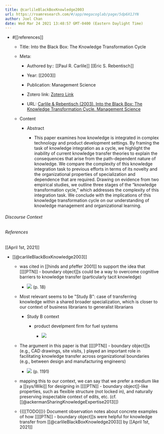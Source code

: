 ```yaml
---
title: @carlileBlackBoxKnowledge2003
url: https://roamresearch.com/#/app/megacoglab/page/5dp6X1JYN
author: Joel Chan
date: Wed Mar 24 2021 13:48:57 GMT-0400 (Eastern Daylight Time)
---
```


- #[[references]]

    - Title: Into the Black Box: The Knowledge Transformation Cycle

    - Meta:

        - Authored by:: [[Paul R. Carlile]] [[Eric S. Rebentisch]]

        - Year: [[2003]]

        - Publication: Management Science

        - Zotero link: [Zotero Link](zotero://select/items/7_JUCFETAS)

        - URL: [Carlile & Rebentisch (2003). Into the Black Box: The Knowledge Transformation Cycle. Management Science](https://pubsonline.informs.org/doi/abs/10.1287/mnsc.49.9.1180.16564)

    - Content

        - Abstract

            - This paper examines how knowledge is integrated in complex technology and product development settings. By framing the task of knowledge integration as a cycle, we highlight the inability of current knowledge transfer theories to explain the consequences that arise from the path-dependent nature of knowledge. We compare the complexity of this knowledge integration task to previous efforts in terms of its novelty and the organizational properties of specialization and dependence that are required. Drawing on evidence from two empirical studies, we outline three stages of the “knowledge transformation cycle,” which addresses the complexity of this integration task. We conclude with the implications of this knowledge transformation cycle on our understanding of knowledge management and organizational learning.

###### Discourse Context



###### References

[[April 1st, 2021]]

- [[@carlileBlackBoxKnowledge2003]]

    - was cited in [[hinds and pfeffer 2001]] to support the idea that [[[[PTN]] - boundary object]]s could be a way to overcome cognitive barriers to knowledge transfer (particularly tacit knowledge)

        - ![](https://firebasestorage.googleapis.com/v0/b/firescript-577a2.appspot.com/o/imgs%2Fapp%2Fmegacoglab%2FolGUk7ub90.png?alt=media&token=86493cec-b5a2-4c6d-b9c9-d70f2665be9c) (p. 18)

    - Most relevant seems to be "Study B": case of transferring knowledge within a shared broader specialization, which is closer to our context of business librarians to generalist librarians

        - Study B context

            - product develpment firm for fuel systems

                - ![](https://firebasestorage.googleapis.com/v0/b/firescript-577a2.appspot.com/o/imgs%2Fapp%2Fmegacoglab%2F76OflmFDoa.png?alt=media&token=9ce7588c-b214-4020-af96-c023c3bc3d20)

    - The argument in this paper is that [[[[PTN]] - boundary object]]s (e.g., CAD drawings, site visits, ) played an important role in facilitating knowledge transfer across organizational boundaries (e.g., between design and manufacturing engineers)

        - ![](https://firebasestorage.googleapis.com/v0/b/firescript-577a2.appspot.com/o/imgs%2Fapp%2Fmegacoglab%2FV-kFplovl7.png?alt=media&token=0bf8bba7-4487-4f06-86f1-289d9e5d51a4) (p. 1191)

    - mapping this to our context, we can say that we prefer a medium like a [[sys/Wiki]] for designing in [[[[PTN]] - boundary object]]-like properties, such as flexible structure (not locked in), and naturally preserving inspectable context of edits, etc. (cf. [[@ackermanSharingKnowledgeExpertise2013]])

    - {{[[TODO]]}} Document observation notes about concrete examples of how [[[[PTN]] - boundary object]]s were helpful for knowledge transfer from [[@carlileBlackBoxKnowledge2003]] by [[April 1st, 2021]]
